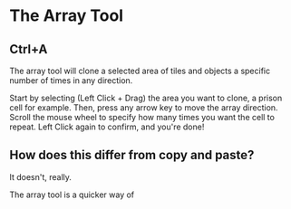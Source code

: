 # The Array Tool
## Ctrl+A

The array tool will clone a selected area of tiles and objects a specific number of times in any direction.

Start by selecting (Left Click + Drag) the area you want to clone, a prison cell for example.
Then, press any arrow key to move the array direction.
Scroll the mouse wheel to specify how many times you want the cell to repeat.
Left Click again to confirm, and you're done!

## How does this differ from copy and paste?
It doesn't, really.

The array tool is a quicker way of 